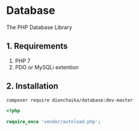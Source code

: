 # Database
The PHP Database Library

## 1. Requirements
1. PHP 7
2. PDO or MySQLi extention

## 2. Installation
```bash
composer require dionchaika/database:dev-master
```

```php
<?php

require_once 'vendor/autoload.php';
```
